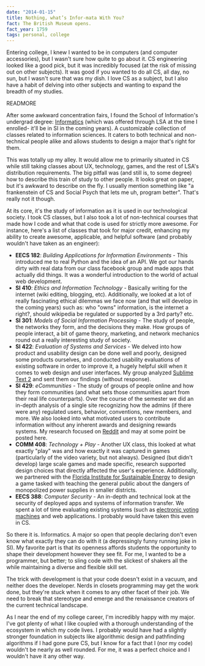 ```yaml
---
date: "2014-01-15"
title: Nothing, what’s Infor-mata With You?
fact: The British Museum opens.
fact_year: 1759
tags: personal, college
---
```


Entering college, I knew I wanted to be in computers (and computer accessories), but I wasn't sure how quite to go about it. CS engineering looked like a good pick, but it was incredibly focused (at the risk of missing out on other subjects). It was good if you wanted to do all CS, all day, no sun, but I wasn't sure that was my dish. I love CS as a subject, but I also have a habit of delving into other subjects and wanting to expand the breadth of my studies.

READMORE

After some awkward concentration fairs, I found the School of Information's undergrad degree: [Informatics](http://informatics.umich.edu) (which was offered through LSA at the time I enrolled- it'll be in SI in the coming years). A customizable collection of classes related to information sciences. It caters to both technical and non-technical people alike and allows students to design a major that's right for them.

This was totally up my alley. It would allow me to primarily situated in CS while still taking classes about UX, technology, games, and the rest of LSA's distribution requirements. The big pitfall was (and still is, to some degree) how to describe this train of study to other people. It looks great on paper, but it's awkward to describe on the fly. I usually mention something like "a frankenstein of CS and Social Psych that lets me uh, program better". That's really not it though.

At its core, it's the study of information as it is used in our technological society. I took CS classes, but I also took a lot of non-technical courses that made how I code and what that code is used for strictly more awesome. For instance, here's a list of classes that took for major credit, enhancing my ability to create awesome, applicable, and helpful software (and probably wouldn't have taken as an engineer):

- **EECS 182**: _Building Applications for Information Environments_ - This introduced me to real Python and the idea of an API. We got our hands dirty with real data from our class facebook group and made apps that actually did things. It was a wonderful introduction to the world of actual web development.
- **SI 410**: _Ethics and Information Technology_ - Basically writing for the internet (wiki editing, blogging, etc). Additionally, we looked at a lot of really fascinating ethical dilemmas we face now (and that will develop in the coming years) such as: who "owns" information, is the internet a right?, should wikipedia be regulated or supported by a 3rd party? etc.
- **SI 301**: _Models of Social Information Processing_ - The study of people, the networks they form, and the decisions they make. How groups of people interact, a bit of game theory, marketing, and network mechanics round out a really interesting study of society.
- **SI 422**: _Evaluation of Systems and Services_ - We delved into how product and usability design can be done well and poorly, designed some products ourselves, and conducted usability evaluations of existing software in order to improve it, a hugely helpful skill when it comes to web design and user interfaces. My group analyzed [Sublime Text 2](http://www.sublimetext.com) and sent them our findings (without response).
- **SI 429**: _eCommunities_ - The study of groups of people online and how they form communities (and what sets those communities apart from their real life counterparts). Over the course of the semester we did an in-depth analysis of a single site recognizing how the admins (if there were any) regulated users, behavior, conventions, new members, and more. We also looked into what motivated users to contribute information without any inherent awards and designing rewards systems. My research focused on [Reddit](http://www.reddit.com) and may at some point be posted here.
- **COMM 408**: _Technology + Play_ - Another UX class, this looked at what exactly "play" was and how exactly it was captured in games (particularly of the video variety, but not always). Designed (but didn't develop) large scale games and made specific, research supported design choices that directly affected the user's experience. Additionally, we partnered with the [Florida Institute for Sustainable Energy](http://fise.institute.ufl.edu/) to design a game tasked with teaching the general public about the dangers of monopolized power supplies in smaller districts.
- **EECS 388**: _Computer Security_ - An in-depth and technical look at the security of deployed apps and systems of information transfer. We spent a lot of time evaluating existing systems (such as [electronic voting machines](http://www.cnn.com/2010/POLITICS/10/25/voting.system.flaws/) and web applications. I probably would have taken this even in CS.

So there it is. Informatics. A major so open that people declaring don't even know what exactly they can do with it (a depressingly funny running joke in SI). My favorite part is that its openness affords students the opportunity to shape their development however they see fit. For me, I wanted to be a programmer, but better; to sling code with the slickest of shakers all the while maintaining a diverse and flexible skill set.

The trick with development is that your code doesn't exist in a vacuum, and neither does the developer. Nerds in closets programming may get the work done, but they're stuck when it comes to any other facet of their job. We need to break that stereotype and emerge and the renaissance creators of the current technical landscape.

As I near the end of my college career, I'm incredibly happy with my major. I've got plenty of what I like coupled with a thorough understanding of the ecosystem in which my code lives. I probably would have had a slightly stronger foundation in subjects like algorithmic design and pathfinding algorithms if I had gone pure CS, but I know for a fact that I (nor my code) wouldn't be nearly as well rounded. For me, it was a perfect choice and I wouldn't have it any other way.
